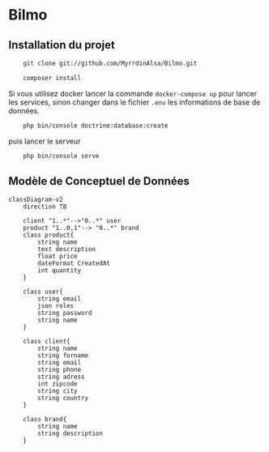 # Bilmo

## Installation du projet 

```sh
    git clone git://github.com/MyrrdinAlsa/Bilmo.git
```

```sh
    composer install
```

Si vous utilisez docker lancer la commande `docker-compose up` pour lancer les services, sinon changer dans le fichier `.env` les informations de base de données.

```sh
    php bin/console doctrine:database:create
```

puis lancer le serveur 


```sh
    php bin/console serve
```

## Modèle de Conceptuel de Données
<!-- [![](https://mermaid.ink/img/pako:eNqNUstSwzAM_BWPjkzboRxzYIbH8ANw9EXYamtI7CDLQOn037GTtilNB_DJWW3k3ZU2YIIlqMDUGOO9wyVjM32_UtqrfKxjMuKCV0-32veYqR15URrms9mFhun0WsNld1UpEvekloNNZse6nMw7njoQnxm93bfLD-_5mx4rJwo7v1QeGxpAoU9RlqJh1xZZQ2VRB5TcxpkjukWhh8BNrtwx5Q97I0PVZRdvCb04WffodvBYRBU7Y0XUoKsH9CXmdDjUFEfMNjf5CGx_MXXyYp_tXynswEXgs_iJwL2YVfBjLlqmGH9m8uXashQjrjnkdAyG5IXP59dN-Z9mRkPdwgQayrNzNq9n10WDrCj_C1W-WuRXDdoXHiYJj2tvoBJONIHUlsnvthmqBdaRtt933eVe?type=png)](https://mermaid.live/edit#pako:eNqNUstSwzAM_BWPjkzboRxzYIbH8ANw9EXYamtI7CDLQOn037GTtilNB_DJWW3k3ZU2YIIlqMDUGOO9wyVjM32_UtqrfKxjMuKCV0-32veYqR15URrms9mFhun0WsNld1UpEvekloNNZse6nMw7njoQnxm93bfLD-_5mx4rJwo7v1QeGxpAoU9RlqJh1xZZQ2VRB5TcxpkjukWhh8BNrtwx5Q97I0PVZRdvCb04WffodvBYRBU7Y0XUoKsH9CXmdDjUFEfMNjf5CGx_MXXyYp_tXynswEXgs_iJwL2YVfBjLlqmGH9m8uXashQjrjnkdAyG5IXP59dN-Z9mRkPdwgQayrNzNq9n10WDrCj_C1W-WuRXDdoXHiYJj2tvoBJONIHUlsnvthmqBdaRtt933eVe) -->
```mermaid
classDiagram-v2 
    direction TB

    client "1..*"-->"0..*" user
    product "1..0,1"--> "0..*" brand
    class product{
        string name
        text description
        float price
        dateFormat CreatedAt
        int quantity
    }

    class user{
        string email
        json roles
        string password
        string name
    }

    class client{
        string name
        string forname
        string email
        string phone
        string adress
        int zipcode
        string city
        string country
    }

    class brand{
        string name
        string description
    }
```